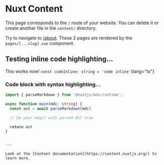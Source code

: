 # Nuxt Content

This page corresponds to the `/` route of your website. You can delete it or create another file in the `content/` directory.

Try to navigate to [/about](/about). These 2 pages are rendered by the `pages/[...slug].vue` component.

## Testing inline code highlighting...

This works now! `const codeInline: string = 'code inline'`{lang="ts"}


### Code block with syntax highlighting...

```typescript [filename]{1,3-5}meta
import { parseMarkdown } from '@nuxtjs/mdc/runtime';

async function main(mdc: string) {
  const ast = await parseMarkdown(mdc)

  // Do your magic with parsed AST tree

  return ast
}
```

```

---

Look at the [Content documentation](https://content.nuxtjs.org/) to learn more.
```
